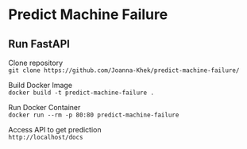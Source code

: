 # Predict Machine Failure

## Run FastAPI
Clone repository    
``git clone https://github.com/Joanna-Khek/predict-machine-failure/``

Build Docker Image    
``docker build -t predict-machine-failure .``

Run Docker Container    
``docker run --rm -p 80:80 predict-machine-failure``

Access API to get prediction   
``http://localhost/docs``
